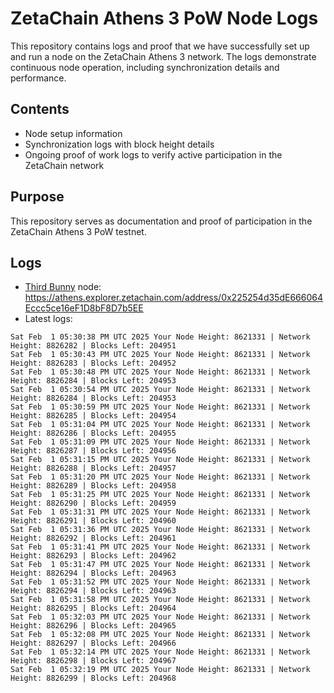 # ZetaChain Athens 3 PoW Node Logs
This repository contains logs and proof that we have successfully set up and run a node on the ZetaChain Athens 3 network. The logs demonstrate continuous node operation, including synchronization details and performance.

## Contents
- Node setup information
- Synchronization logs with block height details
- Ongoing proof of work logs to verify active participation in the ZetaChain network

## Purpose
This repository serves as documentation and proof of participation in the ZetaChain Athens 3 PoW testnet.

## Logs

- [Third Bunny](https://thirdbunny.xyz/) node: https://athens.explorer.zetachain.com/address/0x225254d35dE666064Eccc5ce16eF1D8bF8D7b5EE
- Latest logs:
```
Sat Feb  1 05:30:38 PM UTC 2025 Your Node Height: 8621331 | Network Height: 8826282 | Blocks Left: 204951
Sat Feb  1 05:30:43 PM UTC 2025 Your Node Height: 8621331 | Network Height: 8826283 | Blocks Left: 204952
Sat Feb  1 05:30:48 PM UTC 2025 Your Node Height: 8621331 | Network Height: 8826284 | Blocks Left: 204953
Sat Feb  1 05:30:54 PM UTC 2025 Your Node Height: 8621331 | Network Height: 8826284 | Blocks Left: 204953
Sat Feb  1 05:30:59 PM UTC 2025 Your Node Height: 8621331 | Network Height: 8826285 | Blocks Left: 204954
Sat Feb  1 05:31:04 PM UTC 2025 Your Node Height: 8621331 | Network Height: 8826286 | Blocks Left: 204955
Sat Feb  1 05:31:09 PM UTC 2025 Your Node Height: 8621331 | Network Height: 8826287 | Blocks Left: 204956
Sat Feb  1 05:31:15 PM UTC 2025 Your Node Height: 8621331 | Network Height: 8826288 | Blocks Left: 204957
Sat Feb  1 05:31:20 PM UTC 2025 Your Node Height: 8621331 | Network Height: 8826289 | Blocks Left: 204958
Sat Feb  1 05:31:25 PM UTC 2025 Your Node Height: 8621331 | Network Height: 8826290 | Blocks Left: 204959
Sat Feb  1 05:31:31 PM UTC 2025 Your Node Height: 8621331 | Network Height: 8826291 | Blocks Left: 204960
Sat Feb  1 05:31:36 PM UTC 2025 Your Node Height: 8621331 | Network Height: 8826292 | Blocks Left: 204961
Sat Feb  1 05:31:41 PM UTC 2025 Your Node Height: 8621331 | Network Height: 8826293 | Blocks Left: 204962
Sat Feb  1 05:31:47 PM UTC 2025 Your Node Height: 8621331 | Network Height: 8826294 | Blocks Left: 204963
Sat Feb  1 05:31:52 PM UTC 2025 Your Node Height: 8621331 | Network Height: 8826294 | Blocks Left: 204963
Sat Feb  1 05:31:58 PM UTC 2025 Your Node Height: 8621331 | Network Height: 8826295 | Blocks Left: 204964
Sat Feb  1 05:32:03 PM UTC 2025 Your Node Height: 8621331 | Network Height: 8826296 | Blocks Left: 204965
Sat Feb  1 05:32:08 PM UTC 2025 Your Node Height: 8621331 | Network Height: 8826297 | Blocks Left: 204966
Sat Feb  1 05:32:14 PM UTC 2025 Your Node Height: 8621331 | Network Height: 8826298 | Blocks Left: 204967
Sat Feb  1 05:32:19 PM UTC 2025 Your Node Height: 8621331 | Network Height: 8826299 | Blocks Left: 204968
```
